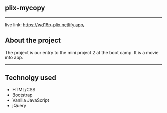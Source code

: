 ﻿## plix-mycopy
 
<hr/>

live link: https://wd16p-plix.netlify.app/

## About the project

  The project is our entry to the mini project 2 at the boot camp. It is a movie info app. 
  
<hr/>

## Technolgy used

 - HTML/CSS
 - Bootstrap
 - Vanilla JavaScript
 - jQuery
